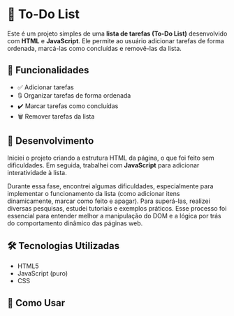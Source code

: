
# 📝 To-Do List

Este é um projeto simples de uma **lista de tarefas (To-Do List)** desenvolvido com **HTML** e **JavaScript**. Ele permite ao usuário adicionar tarefas de forma ordenada, marcá-las como concluídas e removê-las da lista.

## 📌 Funcionalidades

- ✅ Adicionar tarefas
- 🔃 Organizar tarefas de forma ordenada
- ✔️ Marcar tarefas como concluídas
- 🗑️ Remover tarefas da lista

## 🚧 Desenvolvimento

Iniciei o projeto criando a estrutura HTML da página, o que foi feito sem dificuldades. Em seguida, trabalhei com **JavaScript** para adicionar interatividade à lista.

Durante essa fase, encontrei algumas dificuldades, especialmente para implementar o funcionamento da lista (como adicionar itens dinamicamente, marcar como feito e apagar). Para superá-las, realizei diversas pesquisas, estudei tutoriais e exemplos práticos. Esse processo foi essencial para entender melhor a manipulação do DOM e a lógica por trás do comportamento dinâmico das páginas web.

## 🛠️ Tecnologias Utilizadas

- HTML5
- JavaScript (puro)
- CSS

## 📁 Como Usar

